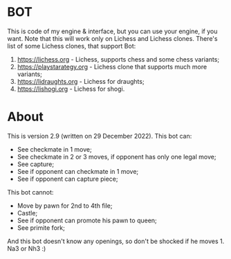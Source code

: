 # BOT
This is code of my engine & interface, but you can use your engine, if you want.
Note that this will work only on Lichess and Lichess clones. There's list of some Lichess clones, that support Bot:
1. https://lichess.org - Lichess, supports chess and some chess variants;
2. https://playstarategy.org - Lichess clone that supports much more variants;
3. https://lidraughts.org - Lichess for draughts;
4. https://lishogi.org - Lichess for shogi.

# About

This is version 2.9 (written on 29 December 2022). This bot can:
- See checkmate in 1 move;
- See checkmate in 2 or 3 moves, if opponent has only one legal move;
- See capture;
- See if opponent can checkmate in 1 move;
- See if opponent can capture piece;

This bot cannot:
- Move by pawn for 2nd to 4th file;
- Castle;
- See if opponent can promote his pawn to queen;
- See primite fork;

And this bot doesn't know any openings, so don't be shocked if he moves 1. Na3 or Nh3 :)
